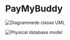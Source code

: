 # PayMyBuddy
![Diagrammede classe UML](https://user-images.githubusercontent.com/94007879/172392663-fad4ebcd-c110-48ed-a567-062bc5d5cde4.png)

![Physical database model](https://user-images.githubusercontent.com/94007879/172394095-3cddd4f9-62e6-4621-a96b-5ce2947aec9e.png)
